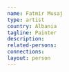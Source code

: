 ```yaml
---
name: Fatmir Musaj
type: artist
country: Albania
tagline: Painter
description:
related-persons:
connections:
layout: person
---
```

